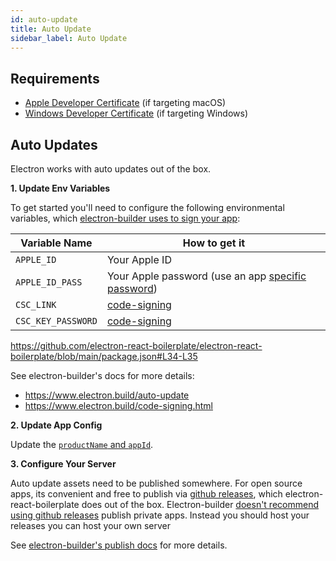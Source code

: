 ```yaml
---
id: auto-update
title: Auto Update
sidebar_label: Auto Update
---
```


## Requirements

- [Apple Developer Certificate](https://www.electron.build/code-signing#where-to-buy-code-signing-certificate) (if targeting macOS)
- [Windows Developer Certificate](https://www.electron.build/code-signing#where-to-buy-code-signing-certificate) (if targeting Windows)

## Auto Updates

Electron works with auto updates out of the box.

**1. Update Env Variables**

To get started you'll need to configure the following environmental variables, which [electron-builder uses to sign your app](https://github.com/electron-react-boilerplate/electron-react-boilerplate/blob/ebf4120619254ec8df1051275b7c95674aa7114b/.github/workflows/publish.yml#L36-L39):

| Variable Name      | How to get it                                                                                  |
| ------------------ | ---------------------------------------------------------------------------------------------- |
| `APPLE_ID`         | Your Apple ID                                                                                  |
| `APPLE_ID_PASS`    | Your Apple password (use an app [specific password](https://support.apple.com/en-us/HT204397)) |
| `CSC_LINK`         | [code-signing](https://www.electron.build/code-signing.html)                                   |
| `CSC_KEY_PASSWORD` | [code-signing](https://www.electron.build/code-signing.html)                                   |

https://github.com/electron-react-boilerplate/electron-react-boilerplate/blob/main/package.json#L34-L35

See electron-builder's docs for more details:

- https://www.electron.build/auto-update
- https://www.electron.build/code-signing.html

**2. Update App Config**

Update the [`productName` and `appId`](https://github.com/electron-react-boilerplate/electron-react-boilerplate/blob/158fb1167b37d5cc74a3a3fbcf8523ece9d29806/package.json#L33-L34).

**3. Configure Your Server**

Auto update assets need to be published somewhere. For open source apps, its convenient and free to publish via [github releases](https://github.com/electron-react-boilerplate/electron-react-boilerplate/releases), which electron-react-boilerplate does out of the box. Electron-builder [doesn't recommend using github releases](https://www.electron.build/auto-update#private-github-update-repo) publish private apps. Instead you should host your releases you can host your own server

See [electron-builder's publish docs](https://www.electron.build/configuration/publish) for more details.
